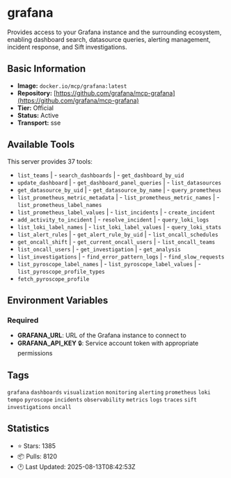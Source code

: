 # grafana

Provides access to your Grafana instance and the surrounding ecosystem, enabling dashboard search, datasource queries, alerting management, incident response, and Sift investigations.

## Basic Information

- **Image:** `docker.io/mcp/grafana:latest`
- **Repository:** [https://github.com/grafana/mcp-grafana](https://github.com/grafana/mcp-grafana)
- **Tier:** Official
- **Status:** Active
- **Transport:** sse

## Available Tools

This server provides 37 tools:

- `list_teams` | - `search_dashboards` | - `get_dashboard_by_uid`
- `update_dashboard` | - `get_dashboard_panel_queries` | - `list_datasources`
- `get_datasource_by_uid` | - `get_datasource_by_name` | - `query_prometheus`
- `list_prometheus_metric_metadata` | - `list_prometheus_metric_names` | - `list_prometheus_label_names`
- `list_prometheus_label_values` | - `list_incidents` | - `create_incident`
- `add_activity_to_incident` | - `resolve_incident` | - `query_loki_logs`
- `list_loki_label_names` | - `list_loki_label_values` | - `query_loki_stats`
- `list_alert_rules` | - `get_alert_rule_by_uid` | - `list_oncall_schedules`
- `get_oncall_shift` | - `get_current_oncall_users` | - `list_oncall_teams`
- `list_oncall_users` | - `get_investigation` | - `get_analysis`
- `list_investigations` | - `find_error_pattern_logs` | - `find_slow_requests`
- `list_pyroscope_label_names` | - `list_pyroscope_label_values` | - `list_pyroscope_profile_types`
- `fetch_pyroscope_profile`

## Environment Variables

### Required

- **GRAFANA_URL**: URL of the Grafana instance to connect to
- **GRAFANA_API_KEY** 🔒: Service account token with appropriate permissions

## Tags

`grafana` `dashboards` `visualization` `monitoring` `alerting` `prometheus` `loki` `tempo` `pyroscope` `incidents` `observability` `metrics` `logs` `traces` `sift` `investigations` `oncall` 

## Statistics

- ⭐ Stars: 1385
- 📦 Pulls: 8120
- 🕐 Last Updated: 2025-08-13T08:42:53Z
